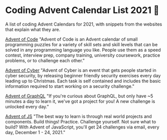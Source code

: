 # Coding Advent Calendar List 2021 🎁

A list of coding Advent Calendars for 2021, with snippets from the websites that explain what they are.

[Advent of Code](https://adventofcode.com/)
"Advent of Code is an Advent calendar of small programming puzzles for a variety of skill sets and skill levels that can be solved in any programming language you like. People use them as a speed contest, interview prep, company training, university coursework, practice problems, or to challenge each other."

[Advent of Cyber](https://tryhackme.com/christmas/)
"Advent of Cyber is an event that gets people started in cyber security, by releasing beginner friendly security exercises every day leading up to Christmas. Each task is self contained and includes the basic information required to start working on a security challenge."

[Advent of GraphQL](https://www.notion.so/Advent-of-GraphQL-c69086ae98764e2e9e1ccdd8938dc980)
"If you're curious about GraphQL, but only have ~5 minutes a day to learn it, we've got a project for you! A new challenge is unlocked every day."

[Advent of JS](https://www.adventofjs.com/)
"The best way to learn is through real world projects and components. Build things! Practice. Challenge yourself. Not sure what to build? With Advent of JavaScript, you'll get 24 challenges via email, every day, December 1 - 24, 2021."
